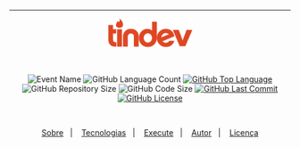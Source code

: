 ﻿___
<p align="center"> <img src="github/tindev_logo.svg" width="30%"> </p>
<br/>
<p align="center">
<img alt="Event Name" src="https://img.shields.io/badge/omnistack-week%208-DF4723"/>
<img alt="GitHub Language Count" 		  src="https://img.shields.io/github/languages/count/alissonpratesperes/tindev?color=DF4723"/>
<a href="https://github.com/alissonpratesperes/tindev/search?l=javascript"><img alt="GitHub Top Language" src="https://img.shields.io/github/languages/top/alissonpratesperes/tindev?color=DF4723"/></a>
<img alt="GitHub Repository Size" src="https://img.shields.io/github/repo-size/alissonpratesperes/tindev?color=DF4723">
<img alt="GitHub Code Size" src="https://img.shields.io/github/languages/code-size/alissonpratesperes/tindev?color=DF4723"/>
<a href="https://github.com/alissonpratesperes/tindev/commits/main">
<img alt="GitHub Last Commit" src="https://img.shields.io/github/last-commit/alissonpratesperes/tindev?color=DF4723"></a>
<a href ="https://github.com/alissonpratesperes/tindev/blob/main/LICENSE"> <img alt="GitHub License" src="https://img.shields.io/badge/license-MIT-DF4723"> </a>
</p>
<br/>
<p align="center">
<a href="#dart-sobre">Sobre</a>&nbsp;&nbsp;&nbsp;|&nbsp;&nbsp;&nbsp;
<a href="#battery-tecnologias">Tecnologias</a>&nbsp;&nbsp;&nbsp;|&nbsp;&nbsp;&nbsp;
<a href="#electric_plug-execute">Execute</a>&nbsp;&nbsp;&nbsp;|&nbsp;&nbsp;&nbsp;
<a href="#fuelpump-autor">Autor</a>&nbsp;&nbsp;&nbsp;|&nbsp;&nbsp;&nbsp;
<a href="#memo-licença">Licença</a>
</p>
<br/>
